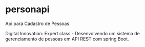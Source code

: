 # personapi
Api para Cadastro de Pessoas

Digital Innovation: Expert class - Desenvolvendo um sistema de gerenciamento de pessoas em API REST com spring Boot.
